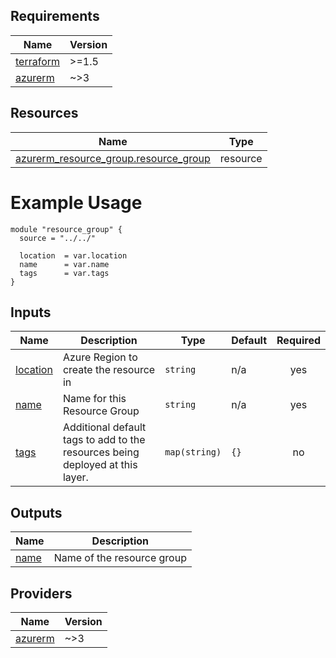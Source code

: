 <!-- BEGIN_TF_DOCS -->

## Requirements

| Name | Version |
|------|---------|
| <a name="requirement_terraform"></a> [terraform](#requirement\_terraform) | >=1.5 |
| <a name="requirement_azurerm"></a> [azurerm](#requirement\_azurerm) | ~>3 |

## Resources

| Name | Type |
|------|------|
| [azurerm_resource_group.resource_group](https://registry.terraform.io/providers/hashicorp/azurerm/latest/docs/resources/resource_group) | resource |

# Example Usage

```hcl
module "resource_group" {
  source = "../../"

  location  = var.location
  name      = var.name
  tags      = var.tags
}
```
## Inputs

| Name | Description | Type | Default | Required |
|------|-------------|------|---------|:--------:|
| <a name="input_location"></a> [location](#input\_location) | Azure Region to create the resource in | `string` | n/a | yes |
| <a name="input_name"></a> [name](#input\_name) | Name for this Resource Group | `string` | n/a | yes |
| <a name="input_tags"></a> [tags](#input\_tags) | Additional default tags to add to the resources being deployed at this layer. | `map(string)` | `{}` | no |

## Outputs

| Name | Description |
|------|-------------|
| <a name="output_name"></a> [name](#output\_name) | Name of the resource group |

## Providers

| Name | Version |
|------|---------|
| <a name="provider_azurerm"></a> [azurerm](#provider\_azurerm) | ~>3 |
<!-- END_TF_DOCS -->